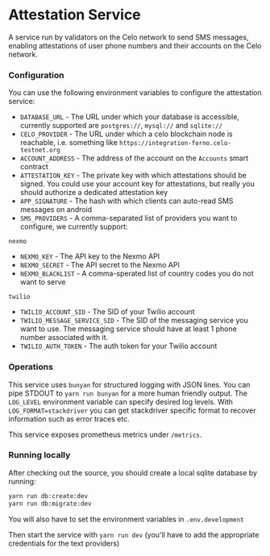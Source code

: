 # Attestation Service

A service run by validators on the Celo network to send SMS messages, enabling attestations of user phone numbers and their accounts on the Celo network.

### Configuration

You can use the following environment variables to configure the attestation service:

- `DATABASE_URL` - The URL under which your database is accessible, currently supported are `postgres://`, `mysql://` and `sqlite://`
- `CELO_PROVIDER` - The URL under which a celo blockchain node is reachable, i.e. something like `https://integration-forno.celo-testnet.org`
- `ACCOUNT_ADDRESS` - The address of the account on the `Accounts` smart contract
- `ATTESTATION_KEY` - The private key with which attestations should be signed. You could use your account key for attestations, but really you should authorize a dedicated attestation key
- `APP_SIGNATURE` - The hash with which clients can auto-read SMS messages on android
- `SMS_PROVIDERS` - A comma-separated list of providers you want to configure, we currently support:

`nexmo`

- `NEXMO_KEY` - The API key to the Nexmo API
- `NEXMO_SECRET` - The API secret to the Nexmo API
- `NEXMO_BLACKLIST` - A comma-sperated list of country codes you do not want to serve

`twilio`

- `TWILIO_ACCOUNT_SID` - The SID of your Twilio account
- `TWILIO_MESSAGE_SERVICE_SID` - The SID of the messaging service you want to use. The messaging service should have at least 1 phone number associated with it.
- `TWILIO_AUTH_TOKEN` - The auth token for your Twilio account

### Operations

This service uses `bunyan` for structured logging with JSON lines. You can pipe STDOUT to `yarn run bunyan` for a more human friendly output. The `LOG_LEVEL` environment variable can specify desired log levels. With `LOG_FORMAT=stackdriver` you can get stackdriver specific format to recover information such as error traces etc.

This service exposes prometheus metrics under `/metrics`.

### Running locally

After checking out the source, you should create a local sqlite database by running:

```sh
yarn run db:create:dev
yarn run db:migrate:dev
```

You will also have to set the environment variables in `.env.development`

Then start the service with `yarn run dev` (you'll have to add the appropriate credentials for the text providers)
